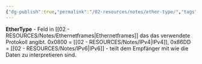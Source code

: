```yaml
---
{"dg-publish":true,"permalink":"/02-resources/notes/ether-type/","tags":["ethernet/protokoll","rahmen/identifikation","netzwerk"],"noteIcon":"","updated":"2025-09-05T10:12:28.000+02:00"}
---
```



**EtherType** - Feld in [[02 - RESOURCES/Notes/Ethernetframes\|Ethernetframes]] das das verwendete Protokoll angibt.
0x0800 = [[02 - RESOURCES/Notes/IPv4\|IPv4]], 0x86DD = [[02 - RESOURCES/Notes/IPv6\|IPv6]] - teilt dem Empfänger mit wie die Daten zu interpretieren sind.